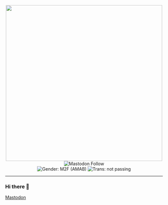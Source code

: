 <div id="header" align="center">
  <img src="https://v1ckie.github.io/imgs/name.gif" width="500"/>
</div>

<div id="badges" align="center">
  <img alt="Mastodon Follow" src="https://img.shields.io/mastodon/follow/109763103716352946?domain=https%3A%2F%2Fgeekdom.social&style=for-the-badge">
</div>
<div id="badges2" align="center">
  <img alt="Gender: M2F (AMAB)" src="https://img.shields.io/badge/Gender-M2F%20(AMAB)-ff69b4?style=for-the-badge">
  <img alt="Trans: not passing" src="https://img.shields.io/badge/Trans-not%20passing-red?style=for-the-badge">
</div>
<div id="badges3" align="center">
  <img src="https://komarev.com/ghpvc/?username=v1ckie&style=flat-square&color=blue" alt=""/>
</div>

-----

### Hi there 👋

<!--
**v1ckie/v1ckie** is a ✨ _special_ ✨ repository because its `README.md` (this file) appears on your GitHub profile.

Here are some ideas to get you started:

- 🔭 I’m currently working on ...
- 🌱 I’m currently learning ...
- 👯 I’m looking to collaborate on ...
- 🤔 I’m looking for help with ...
- 💬 Ask me about ...
- 📫 How to reach me: ...
- 😄 Pronouns: ...
- ⚡ Fun fact: ...
-->
<a rel="me" href="https://geekdom.social/@v1ckie">Mastodon</a>
